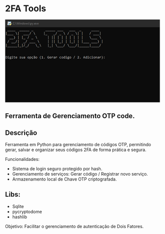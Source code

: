  # 2FA Tools

![alt text](assets/imgs/image.png)

## Ferramenta de Gerenciamento OTP code.

## Descrição
Ferramenta em Python para gerenciamento de códigos OTP, permitindo gerar, salvar e organizar seus códigos 2FA de forma prática e segura.

Funcionalidades:
- Sistema de login seguro protegido por hash.
- Gerenciamento de serviços: Gerar código / Registrar novo serviço.
- Armazenamento local de Chave OTP criptografada.

## Libs:
- Sqlite
- pycryptodome
- hashlib

Objetivo:
Facilitar o gerenciamento de autenticação de Dois Fatores.


